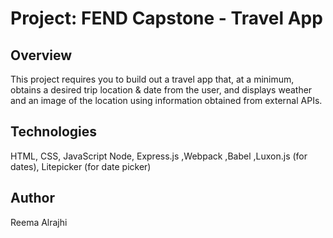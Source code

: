 # Project: FEND Capstone - Travel App

## Overview

This project requires you to build out a travel app that, at a minimum, obtains a desired trip location & date from the user, and displays weather and an image of the location using information obtained from external APIs.

## Technologies

HTML, CSS, JavaScript
Node, Express.js ,Webpack ,Babel ,Luxon.js (for dates), Litepicker (for date picker)

## Author

Reema Alrajhi
